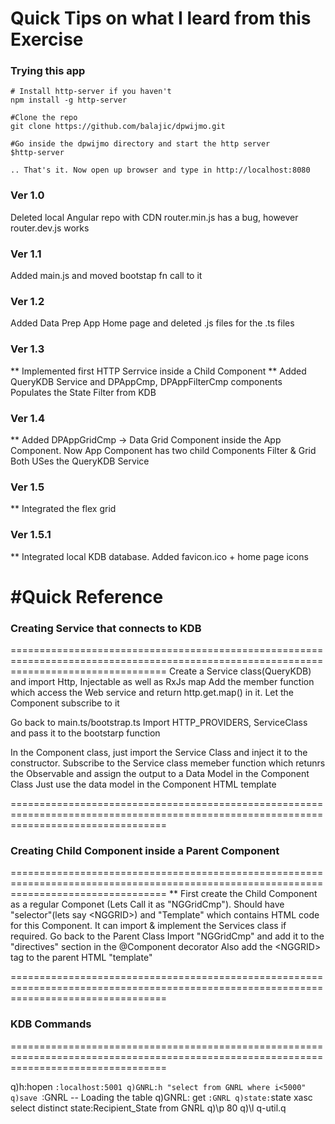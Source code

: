 # Quick Tips on what I leard from this Exercise

### Trying this app
```
# Install http-server if you haven't
npm install -g http-server

#Clone the repo
git clone https://github.com/balajic/dpwijmo.git

#Go inside the dpwijmo directory and start the http server 
$http-server

.. That's it. Now open up browser and type in http://localhost:8080

```  

### Ver 1.0
  Deleted local Angular repo with CDN
  router.min.js has a bug, however router.dev.js works 

### Ver 1.1 
  Added main.js and moved bootstap fn call to it
  
### Ver 1.2 
   Added Data Prep App Home page and deleted .js files for the .ts files
   
### Ver 1.3
   ** Implemented first HTTP Serrvice inside a Child Component ** 
   Added QueryKDB Service and DPAppCmp, DPAppFilterCmp components
   Populates the State Filter from KDB 
   
### Ver 1.4
  ** Added DPAppGridCmp -> Data Grid Component inside the App Component.
  Now App Component has two child Components Filter & Grid
  Both USes the QueryKDB Service

### Ver 1.5
** Integrated the flex grid

### Ver 1.5.1
** Integrated local KDB database. Added favicon.ico + home page icons

  
#Quick Reference
=======================================================================================================================================
### Creating Service that connects to KDB
=======================================================================================================================================
Create a Service class(QueryKDB) and import Http, Injectable as well as RxJs map
  Add the member function which access the Web service and return http.get.map() in it. Let the Component subscribe to it

Go back to main.ts/bootstrap.ts Import HTTP_PROVIDERS, ServiceClass and pass it to the bootstarp function

In the Component class, just import the Service Class and inject it to the constructor.
  Subscribe to the Service class memeber function which retunrs the Observable and assign the output to a Data Model in the Component Class
  Just use the data model in the Component HTML template

=======================================================================================================================================
### Creating Child Component inside a Parent Component
=======================================================================================================================================
  ** First create the Child Component as a regular Componet (Lets Call it as "NGGridCmp").
     Should have "selector"(lets say &lt;NGGRID&gt;) and "Template" which contains HTML code for this Component.
     It can import & implement the Services class if required.
     Go back to the Parent Class
     Import "NGGridCmp" and  add it to the "directives" section in the @Component decorator
     Also add the &lt;NGGRID&gt; tag to the parent HTML "template"
     
=======================================================================================================================================
### KDB Commands
=======================================================================================================================================

q)h:hopen `:localhost:5001
q)GNRL:h "select from GNRL where i<5000"
q)save `:GNRL
-- Loading the table
q)GNRL: get `:GNRL
q)state:`state xasc select distinct state:Recipient_State from GNRL
q)\p 80
q)\l q-util.q